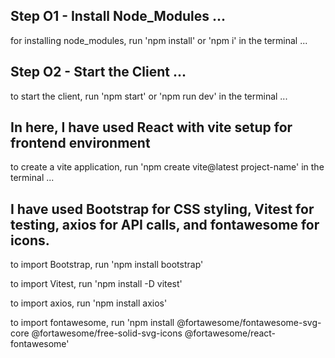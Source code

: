 ## Step O1 - Install Node_Modules ...

for installing node_modules, run 'npm install' or 'npm i' in the terminal ...

## Step O2 - Start the Client ...

to start the client, run 'npm start' or 'npm run dev' in the terminal ...

## In here, I have used React with vite setup for frontend environment 

to create a vite application, run 'npm create vite@latest project-name' in the terminal ...

## I have used Bootstrap for CSS styling, Vitest for testing, axios for API calls, and fontawesome for icons.

to import Bootstrap, run 'npm install bootstrap'

to import Vitest, run 'npm install -D vitest'

to import axios, run 'npm install axios'

to import fontawesome, run 'npm install @fortawesome/fontawesome-svg-core @fortawesome/free-solid-svg-icons @fortawesome/react-fontawesome'